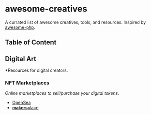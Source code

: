 # awesome-creatives

A currated list of awesome creatives, tools, and resources. Inspired by [awesome-php](https://github.com/ziadoz/awesome-php).

## Table of Content

## Digital Art
*Resources for digital creators.

### NFT Marketplaces
*Online marketplaces to sell/purchase your digital tokens.*

- [OpenSea](https://opensea.io/)
- [**makers**place](https://makersplace.com/)
